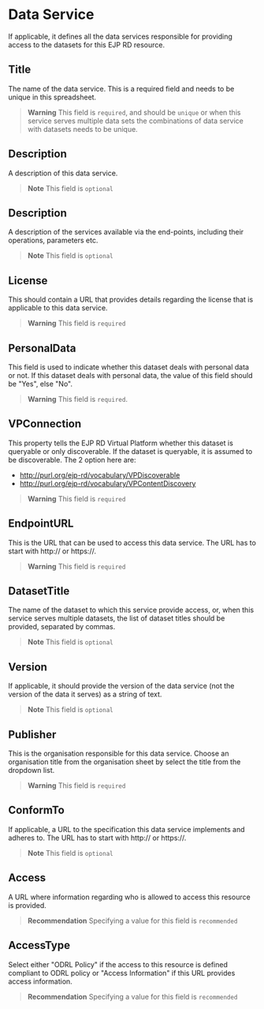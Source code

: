 # Data Service
If applicable, it defines all the data services responsible for providing access to the datasets for this EJP RD resource.

## Title
The name of the data service. This is a required field and needs to be unique in this spreadsheet.
> **Warning** This field is `required`, and should be `unique` or when this service serves multiple data
> sets the combinations of data service with datasets needs to be unique.

## Description
A description of this data service.
> **Note** This field is `optional`

## Description
A description of the services available via the end-points, including their operations, parameters etc.
> **Note** This field is `optional`

## License
This should contain a URL that provides details regarding the license that is applicable to this data service.
> **Warning** This field is `required`

## PersonalData
This field is used to indicate whether this dataset deals with personal data or not. If this dataset deals with personal
data, the value of this field should be "Yes", else "No".

> **Warning** This field is `required`.

## VPConnection
This property tells the EJP RD Virtual Platform whether this dataset is queryable or only discoverable. If the dataset is
queryable, it is assumed to be discoverable. The 2 option here are:

- http://purl.org/ejp-rd/vocabulary/VPDiscoverable
- http://purl.org/ejp-rd/vocabulary/VPContentDiscovery
> **Warning** This field is `required`

## EndpointURL
This is the URL that can be used to access this data service. The URL has to start with http:// or https://.
> **Warning** This field is `required`

## DatasetTitle
The name of the dataset to which this service provide access, or, when this service serves multiple datasets,
the list of dataset titles should be provided, separated by commas.

> **Note** This field is `optional`

## Version
If applicable, it should provide the version of the data service (not the version of the data it serves) as a string of text. 
> **Note** This field is `optional`

## Publisher
This is the organisation responsible for this data service. Choose an organisation title from the organisation sheet by
select the title from the dropdown list.
> **Warning** This field is `required`

## ConformTo
If applicable, a URL to the specification this data service implements and adheres to. The URL has to start with http:// or https://.
> **Note** This field is `optional`

## Access
A URL where information regarding who is allowed to access this resource is provided.

> **Recommendation** Specifying a value for this field is `recommended`

## AccessType
Select either "ODRL Policy" if the access to this resource is defined compliant to ODRL policy or "Access Information" if
this URL provides access information.

> **Recommendation** Specifying a value for this field is `recommended`